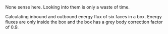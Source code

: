None sense here. Looking into them is only a waste of time.

Calculating inbound and outbound energy flux of six faces in a box. Energy fluxes are only inside the box and the box has a grey body correction factor of 0.9.